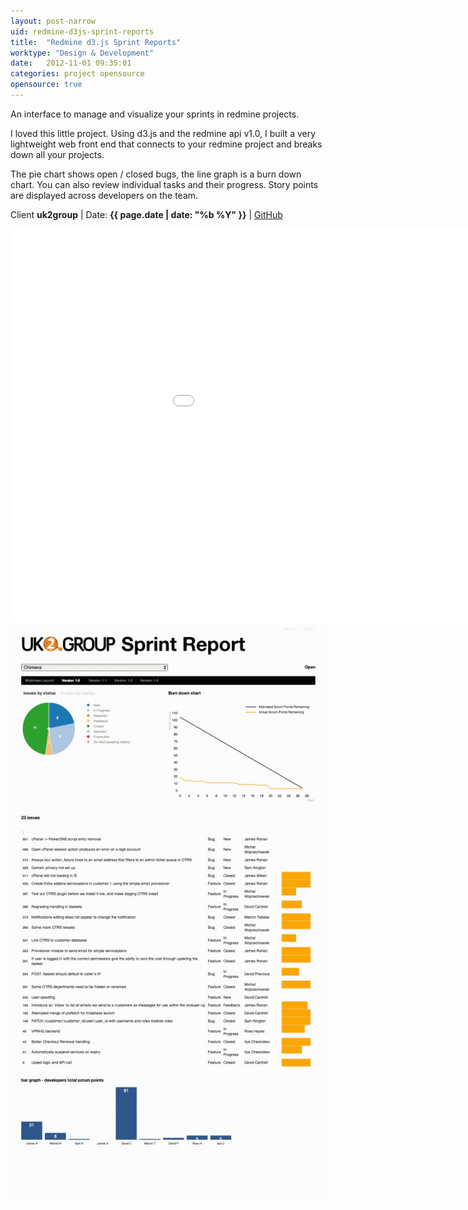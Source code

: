```yaml
---
layout: post-narrow
uid: redmine-d3js-sprint-reports
title:  "Redmine d3.js Sprint Reports"
worktype: "Design & Development"
date:   2012-11-01 09:35:01
categories: project opensource
opensource: true
---
```


<p>
  An interface to manage and visualize your sprints in redmine projects.
</p>

<p>
  I loved this little project.  Using d3.js and the redmine api v1.0, I built a very lightweight web front end that connects to your redmine project and breaks down all your projects.
</p>

<p>
  The pie chart shows open / closed bugs, the line graph is a burn down chart.  You can also review individual tasks and their progress.  Story points are displayed across developers on the team.
</p>

<p class="meta">Client <strong>uk2group</strong> | Date: <strong>{{ page.date | date: "%b %Y" }}</strong> | <a href="https://github.com/manymengofishing/redmine-d3js-sprint-reports">GitHub</a> </p>

<div class="showcase">
  <iframe width="1120" height="630" src="//www.youtube.com/embed/s46XRnHkOS0" frameborder="0" > </iframe>
  <img src="/img/redmine-d3js-sprint-reports/1.jpg" alt="1">
</div>


